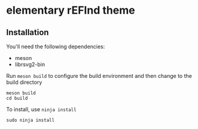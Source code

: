 # elementary rEFInd theme

## Installation

You'll need the following dependencies:
* meson
* librsvg2-bin

Run `meson build` to configure the build environment and then change to the build directory

    meson build
    cd build

To install, use `ninja install`

    sudo ninja install
